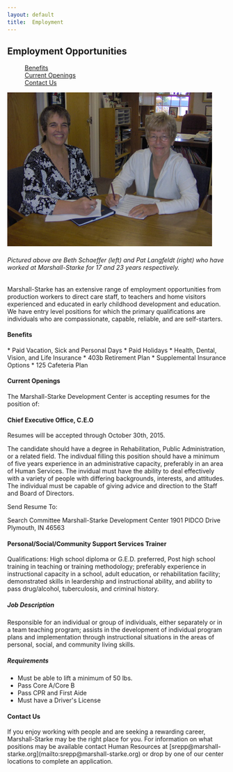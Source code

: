 ```yaml
---
layout: default
title:  Employment
---
```

## Employment Opportunities

<dl class="tabs pill">
  <dd><a href="#benefits">Benefits</a></dd>
  <dd><a href="#openings">Current Openings</a></dd>
  <dd><a href="#contact">Contact Us</a></dd>
</dl>

<div class="five columns" style="float: right;">
  <div href="#" class="th">
    <img src="/images/employment.jpg" />
    <h6 class="subheader">Pictured above are Beth Schaeffer (left) and Pat Langfeldt (right) who have worked at Marshall-Starke for 17 and 23 years respectively.</h6>
  </div>
  
</div>

Marshall-Starke has an extensive range of employment opportunities from production workers to direct care staff, to teachers and home visitors experienced and educated in early childhood development and education. We have entry level positions for which the primary qualifications are individuals who are compassionate, capable, reliable, and are self-starters.

<h4 id="benefits">Benefits</h4>
*  Paid Vacation, Sick and Personal Days
*  Paid Holidays
*  Health, Dental, Vision, and Life Insurance
*  403b Retirement Plan
*  Supplemental Insurance Options
*  125 Cafeteria Plan

<h4 id="openings">Current Openings</h4>

The Marshall-Starke Development Center is accepting resumes for the position of:
<h4 class="subheader">Chief Executive Office, C.E.O</h4>

Resumes will be accepted through October 30th, 2015.

The candidate should have a degree in Rehabilitation, Public Administration, or a related field.  The indivdual filling this position should have a minimum of five years experience in an administrative capacity, preferably in an area of Human Services.  The invidual must have the ability to deal effectively with a variety of people with differing backgrounds, interests, and attitudes.  The individual must be capable of giving advice and direction to the Staff and Board of Directors.

Send Resume To:  

Search Committee
Marshall-Starke Development Center
1901 PIDCO Drive
Plymouth, IN  46563

<h4 class="subheader">Personal/Social/Community Support Services Trainer</h4>
Qualifications:  High school diploma or G.E.D. preferred, Post high school training in teaching or training methodology; preferably experience in instructional capacity in a school, adult education, or rehabilitation facility; demonstrated skills in leardership and instructional ability, and ability to pass drug/alcohol, tuberculosis, and criminal history.

##### Job Description
Responsible for an individual or group of individuals, either separately or in a team teaching program; assists in the development of individual program plans and implementation through instructional situations in the areas of personal, social, and community living skills.

##### Requirements
* Must be able to lift a minimum of 50 lbs.
* Pass Core A/Core B
* Pass CPR and First Aide
* Must have a Driver's License

<h4 id="contact">Contact Us</h4>
If you enjoy working with people and are seeking a rewarding career, Marshall-Starke may be the right place for you. For information on what positions may be available contact Human Resources at [srepp@marshall-starke.org](mailto:srepp@marshall-starke.org) or drop by one of our center locations to complete an application.

